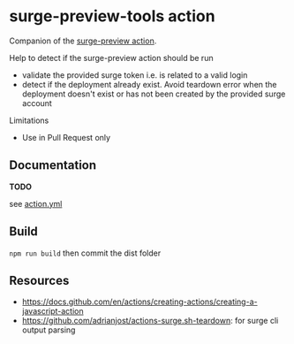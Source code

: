 # surge-preview-tools action

Companion of the [surge-preview action](https://github.com/afc163/surge-preview).

Help to detect if the surge-preview action should be run
- validate the provided surge token i.e. is related to a valid login 
- detect if the deployment already exist. Avoid teardown error when the deployment doesn't exist or has not been created by the provided surge account

Limitations
- Use in Pull Request only

## Documentation 

**TODO**

see [action.yml](./action.yml)

## Build

`npm run build` then commit the dist folder

## Resources

- https://docs.github.com/en/actions/creating-actions/creating-a-javascript-action
- https://github.com/adrianjost/actions-surge.sh-teardown: for surge cli output parsing
